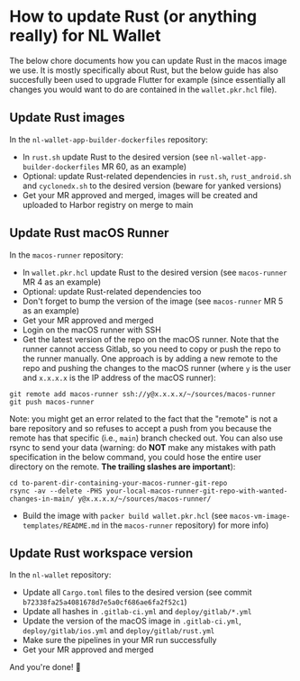 # How to update Rust (or anything really) for NL Wallet

The below chore documents how you can update Rust in the macos image we use. It
is mostly specifically about Rust, but the below guide has also succesfully been
used to upgrade Flutter for example (since essentially all changes you would
want to do are contained in the `wallet.pkr.hcl` file).

## Update Rust images

In the `nl-wallet-app-builder-dockerfiles` repository:

- In `rust.sh` update Rust to the desired version (see
  `nl-wallet-app-builder-dockerfiles` MR 60, as an example)
- Optional: update Rust-related dependencies in `rust.sh`, `rust_android.sh` and
  `cyclonedx.sh` to the desired version (beware for yanked versions)
- Get your MR approved and merged, images will be created and uploaded to Harbor
  registry on merge to main

## Update Rust macOS Runner

In the `macos-runner` repository:

- In `wallet.pkr.hcl` update Rust to the desired version (see `macos-runner` MR
  4 as an example)
- Optional: update Rust-related dependencies too
- Don't forget to bump the version of the image (see `macos-runner` MR 5 as an
  example)
- Get your MR approved and merged
- Login on the macOS runner with SSH
- Get the latest version of the repo on the macOS runner. Note that the runner
  cannot access Gitlab, so you need to copy or push the repo to the runner
  manually. One approach is by adding a new remote to the repo and pushing the
  changes to the macOS runner (where `y` is the user and `x.x.x.x` is the IP
  address of the macOS runner):

```
git remote add macos-runner ssh://y@x.x.x.x/~/sources/macos-runner
git push macos-runner
```

Note: you might get an error related to the fact that the "remote" is not a bare
repository and so refuses to accept a push from you because the remote has that
specific (i.e., `main`) branch checked out. You can also use rsync to send your
data (warning: do **NOT** make any mistakes with path specification in the below
command, you could hose the entire user directory on the remote. **The trailing
slashes are important**):

```
cd to-parent-dir-containing-your-macos-runner-git-repo
rsync -av --delete -PHS your-local-macos-runner-git-repo-with-wanted-changes-in-main/ y@x.x.x.x/~/sources/macos-runner/
```

- Build the image with `packer build wallet.pkr.hcl` (see
  `macos-vm-image-templates/README.md` in the `macos-runner` repository) for
  more info)

## Update Rust workspace version

In the `nl-wallet` repository:

- Update all `Cargo.toml` files to the desired version (see commit
  `b72338fa25a4081678d7e5a0cf686ae6fa2f52c1`)
- Update all hashes in `.gitlab-ci.yml` and `deploy/gitlab/*.yml`
- Update the version of the macOS image in `.gitlab-ci.yml`,
  `deploy/gitlab/ios.yml` and `deploy/gitlab/rust.yml`
- Make sure the pipelines in your MR run successfully
- Get your MR approved and merged

And you're done! 🎉

